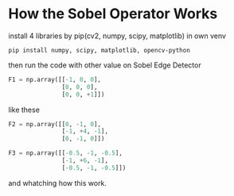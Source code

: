 # How the Sobel Operator Works

install 4 libraries by pip(cv2, numpy, scipy, matplotlib) in own venv 

```
pip install numpy, scipy, matplotlib, opencv-python
```

then run the code with other value on Sobel Edge Detector 


```python
F1 = np.array([[-1, 0, 0],
               [0, 0, 0],
               [0, 0, +1]])
```
like these

```python
F2 = np.array([[0, -1, 0],
               [-1, +4, -1],
               [0, -1, 0]])
```

```python
F3 = np.array([[-0.5, -1, -0.5],
               [-1, +6, -1],
               [-0.5, -1, -0.5]])
```

and whatching how this work.
